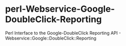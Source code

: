perl-Webservice-Google-DoubleClick-Reporting
============================================

Perl Interface to the Google-DoubleClick Reporting API - Webservice::Google::DoubleClick::Reporting
